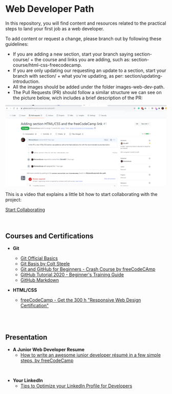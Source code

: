 # Web Developer Path

In this repository, you will find content and resources related to the practical steps to land your first job as a web developer.

To add content or request a change, please branch out by following these guidelines:

* If you are adding a new section, start your branch saying section-course/ + the course and links you are adding, such as: section-course/html-css-freecodecamp.
* If you are only updating our requesting an update to a section, start your branch with section/ + what you're updating, as per: section/updating-introduction.
* All the images should be added under the folder images-web-dev-path.
* The Pull Requests (PR) should follow a similar structure we can see on the picture below, wich includes a brief description of the PR:

![PR example](/images-web-dev-path/pr-example.png)

This is a video that explains a little bit how to start collaborating with the project: 

[Start Collaborating](https://www.loom.com/share/fbe2c01a963c4885815391d671f35321?fbclid=IwAR1bI2VdRntQhK37dpRI3LS_YPWDmVk-n8yLTYqKlq-v7QP6cNgkaP5Nqe0)

<br />

## Courses and Certifications ##

* **Git** 
    * [Git Official Basics](https://git-scm.com/book/en/v2)
    * [Git Basis by Colt Steele](https://www.youtube.com/watch?v=USjZcfj8yxE&t=14s)
    * [Git and GitHub for Beginners - Crash Course by freeCodeCAmp](https://www.youtube.com/watch?v=RGOj5yH7evk)
    * [GitHub Tutorial 2020 - Beginner's Training Guide](https://www.youtube.com/watch?v=iv8rSLsi1xo)
    * [GitHub Markdown](https://guides.github.com/features/mastering-markdown/)

* **HTML/CSS**
    * [freeCodeCamp - Get the 300 h "Responsive Web Design Certification"](https://www.freecodecamp.org/learn/)

<br />
<br />

## Presentation ##

* **A Junior Web Developer Resume**
    * [How to write an awesome junior developer résumé in a few simple steps, by freeCodeCamp](https://www.freecodecamp.org/news/how-to-write-an-awesome-junior-developer-resume-in-a-few-simple-steps-316010db80ec/)
    
<br />

* **Your LinkedIn**
    * [Tips to Optimize your LinkedIn Profile for Developers](https://www.samanthaming.com/blog/tips-to-optimize-your-linkedin-profile-for-developers/)

<br />
<br />

